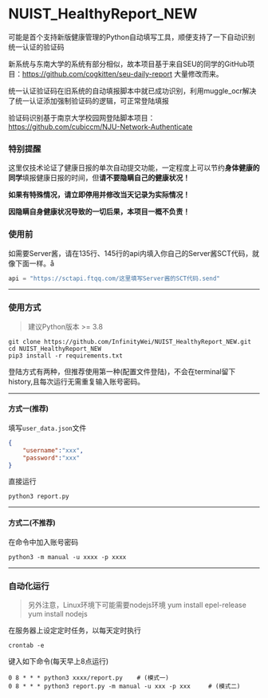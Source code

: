 # NUIST_HealthyReport_NEW
可能是首个支持新版健康管理的Python自动填写工具，顺便支持了一下自动识别统一认证的验证码

新系统与东南大学的系统有部分相似，故本项目基于来自SEU的同学的GitHub项目：https://github.com/cogkitten/seu-daily-report 大量修改而来。

统一认证验证码在旧系统的自动填报脚本中就已成功识别，利用muggle_ocr解决了统一认证添加强制验证码的逻辑，可正常登陆填报

验证码识别基于南京大学校园网登陆脚本项目：https://github.com/cubiccm/NJU-Network-Authenticate

### 特别提醒

这里仅技术论证了健康日报的单次自动提交功能，一定程度上可以节约**身体健康的同学**填报健康日报的时间，但**请不要隐瞒自己的健康状况！**

**如果有特殊情况，请立即停用并修改当天记录为实际情况！**

**因隐瞒自身健康状况导致的一切后果，本项目一概不负责！**

### 使用前

如需要Server酱，请在135行、145行的api内填入你自己的Server酱SCT代码，就像下面一样。å

```python
api = "https://sctapi.ftqq.com/这里填写Server酱的SCT代码.send"
```

---

### 使用方式
> 建议Python版本 >= 3.8

```
git clone https://github.com/InfinityWei/NUIST_HealthyReport_NEW.git
cd NUIST_HealthyReport_NEW  
pip3 install -r requirements.txt
```
登陆方式有两种，但推荐使用第一种(配置文件登陆)，不会在terminal留下history,且每次运行无需重复输入账号密码。  

---

#### 方式一(推荐)
填写`user_data.json`文件
```json
{
    "username":"xxx",
    "password":"xxx"
}
```
直接运行
```
python3 report.py
```

---
#### 方式二(不推荐)
在命令中加入账号密码
```
python3 -m manual -u xxxx -p xxxx
```

---

### 自动化运行

> 另外注意，Linux环境下可能需要nodejs环境
> yum install epel-release
> yum install nodejs

在服务器上设定定时任务，以每天定时执行
```
crontab -e
```
键入如下命令(每天早上8点运行)
```
0 8 * * * python3 xxxx/report.py    # (模式一)
0 8 * * * python3 report.py -m manual -u xxx -p xxx     # (模式二)
```